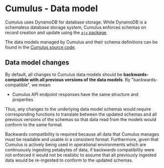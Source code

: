 # Cumulus - Data model

Cumulus uses DynamoDB for database storage. While DynamoDB is a schemaless database storage system, Cumulus enforces schemas on record creation and update using the [`ajv` package](https://github.com/epoberezkin/ajv).

The data models managed by Cumulus and their schema definitions can be found in the [Cumulus source code](./packages/api/models/schemas.js).

## Data model changes

By default, all changes to Cumulus data models should be **backwards-compatible with all previous versions of the data models**. By "backwards-compatible", we mean:

- Cumulus API endpoint responses have the same structure and properties

Thus, any changes to the underlying data model schemas would require corresponding functions to translate between the updated schemas and all previous versions of the schemas so that data read from the models would conform to the same format.

Backwards compatibility is required because all data that Cumulus manages must be readable and usable in a consistent format. Furthermore, given that Cumulus is actively being used in operational environments which are continuously ingesting petabytes of data, if backwards compatibility were not enforced it would not be realistic to assume that all previously ingested data would be re-ingested to conform to the updated schemas.
